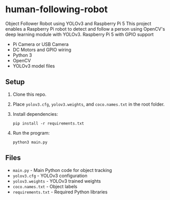 # human-following-robot
Object Follower Robot using YOLOv3 and Raspberry Pi 5
This project enables a Raspberry Pi robot to detect and follow a person using OpenCV's deep learning module with YOLOv3.
 Raspberry Pi 5 with GPIO support
- Pi Camera or USB Camera
- DC Motors and GPIO wiring
- Python 3
- OpenCV
- YOLOv3 model files

## Setup

1. Clone this repo.
2. Place `yolov3.cfg`, `yolov3.weights`, and `coco.names.txt` in the root folder.
3. Install dependencies:
   ```
   pip install -r requirements.txt
   ```

4. Run the program:
   ```
   python3 main.py
   ```

## Files

- `main.py` - Main Python code for object tracking
- `yolov3.cfg` - YOLOv3 configuration
- `yolov3.weights` - YOLOv3 trained weights
- `coco.names.txt` - Object labels
- `requirements.txt` - Required Python libraries
